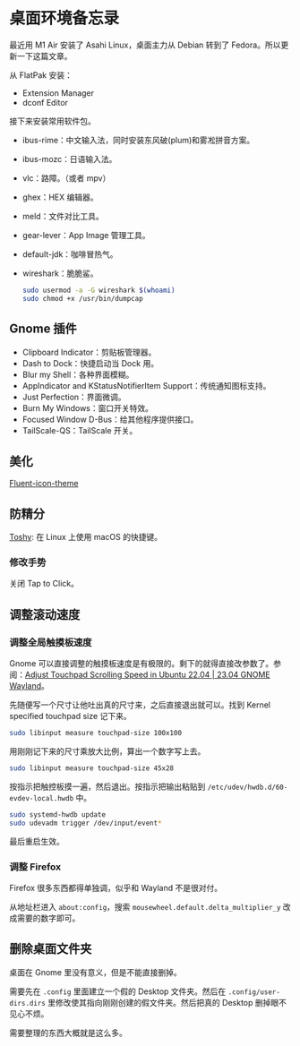 # 桌面环境备忘录

最近用 M1 Air 安装了 Asahi Linux，桌面主力从 Debian 转到了 Fedora。所以更新一下这篇文章。

从 FlatPak 安装：
- Extension Manager
- dconf Editor

接下来安装常用软件包。

- ibus-rime：中文输入法，同时安装东风破(plum)和雾凇拼音方案。
- ibus-mozc：日语输入法。
- vlc：路障。（或者 mpv）
- ghex：HEX 编辑器。
- meld：文件对比工具。
- gear-lever：App Image 管理工具。
- default-jdk：咖啡冒热气。
- wireshark：脆脆鲨。

  ```bash
  sudo usermod -a -G wireshark $(whoami)
  sudo chmod +x /usr/bin/dumpcap
  ```

## Gnome 插件

- Clipboard Indicator：剪贴板管理器。
- Dash to Dock：快捷启动当 Dock 用。
- Blur my Shell：各种界面模糊。
- AppIndicator and KStatusNotifierItem Support：传统通知图标支持。
- Just Perfection：界面微调。
- Burn My Windows：窗口开关特效。
- Focused Window D-Bus：给其他程序提供接口。
- TailScale-QS：TailScale 开关。

## 美化

[Fluent-icon-theme](https://github.com/vinceliuice/Fluent-icon-theme)

## 防精分

[Toshy](https://github.com/RedBearAK/toshy): 在 Linux 上使用 macOS 的快捷键。

### 修改手势

关闭 Tap to Click。

## 调整滚动速度

### 调整全局触摸板速度

Gnome 可以直接调整的触摸板速度是有极限的。剩下的就得直接改参数了。参阅：[Adjust Touchpad Scrolling Speed in Ubuntu 22.04 | 23.04 GNOME Wayland](https://ubuntuhandbook.org/index.php/2023/05/adjust-touchpad-scrolling-ubuntu/)。

先随便写一个尺寸让他吐出真的尺寸来，之后直接退出就可以。找到 Kernel specified touchpad size 记下来。

```bash
sudo libinput measure touchpad-size 100x100
```

用刚刚记下来的尺寸乘放大比例，算出一个数字写上去。

```bash
sudo libinput measure touchpad-size 45x28
```

按指示把触控板摸一遍，然后退出。按指示把输出粘贴到 `/etc/udev/hwdb.d/60-evdev-local.hwdb` 中。

```bash
sudo systemd-hwdb update
sudo udevadm trigger /dev/input/event*
```

最后重启生效。

### 调整 Firefox

Firefox 很多东西都得单独调，似乎和 Wayland 不是很对付。

从地址栏进入 `about:config`，搜索 `mousewheel.default.delta_multiplier_y` 改成需要的数字即可。

## 删除桌面文件夹

桌面在 Gnome 里没有意义，但是不能直接删掉。

需要先在 `.config` 里面建立一个假的 Desktop 文件夹。然后在 `.config/user-dirs.dirs` 里修改使其指向刚刚创建的假文件夹。然后把真的 Desktop 删掉眼不见心不烦。

需要整理的东西大概就是这么多。
